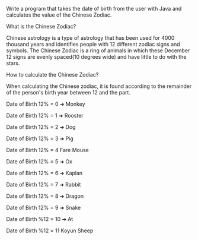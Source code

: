 Write a program that takes the date of birth from the user with Java and calculates the value of the Chinese Zodiac.

What is the Chinese Zodiac?

Chinese astrology is a type of astrology that has been used for 4000 thousand years and 
identifies people with 12 different zodiac signs and symbols. The Chinese Zodiac is a ring of 
animals in which these December 12 signs are evenly spaced(10 degrees wide) and have little to do with the stars.

How to calculate the Chinese Zodiac?

When calculating the Chinese zodiac, it is found according to the remainder of the person's birth year between 12 and the part.

Date of Birth 12% = 0 ➜ Monkey

Date of Birth 12% = 1 ➜ Rooster

Date of Birth 12% = 2 ➜ Dog

Date of Birth 12% = 3 ➜ Pig

Date of Birth 12% = 4 Fare Mouse

Date of Birth 12% = 5 ➜ Ox

Date of Birth 12% = 6 ➜ Kaplan

Date of Birth 12% = 7 ➜ Rabbit

Date of Birth 12% = 8 ➜ Dragon

Date of Birth 12% = 9 ➜ Snake

Date of Birth %12 = 10 ➜ At

Date of Birth %12 = 11 Koyun Sheep
